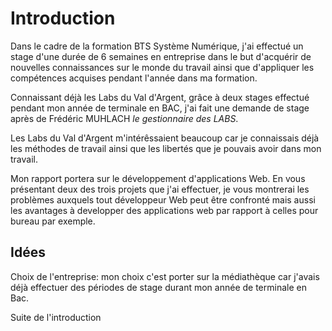 # Introduction

Dans le cadre de la formation BTS Système Numérique, j'ai effectué un stage d'une durée de 6 semaines en entreprise dans le but d'acquérir de nouvelles connaissances sur le monde du travail ainsi que d'appliquer les compétences acquises pendant l'année dans ma formation.

Connaissant déjà les Labs du Val d'Argent, grâce à deux stages effectué pendant mon année de terminale en BAC, j'ai fait une demande de stage après de Frédéric MUHLACH *le gestionnaire des LABS*.

Les Labs du Val d'Argent m'intérêssaient beaucoup car je connaissais déjà les méthodes de travail ainsi que les libertés que je pouvais avoir dans mon travail. 

Mon rapport portera sur le développement d'applications Web. En vous présentant deux des trois projets que j'ai effectuer, je vous montrerai les problèmes auxquels tout développeur Web peut être confronté mais aussi les avantages à developper des applications web par rapport à celles pour bureau par exemple.

## Idées

Choix de l'entreprise: mon choix c'est porter sur la médiathèque car j'avais déjà effectuer des périodes de stage durant mon année de terminale en Bac.

Suite de l'introduction
